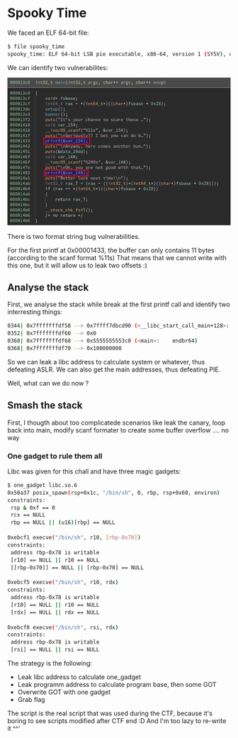 # Spooky Time

We faced an ELF 64-bit file: 

```bash
$ file spooky_time 
spooky_time: ELF 64-bit LSB pie executable, x86-64, version 1 (SYSV), dynamically linked, interpreter ./glibc/ld-linux-x86-64.so.2, BuildID[sha1]=29a41183e07159f8444eb964aae5ea33d743a20d, for GNU/Linux 3.2.0, not stripped
```

We can identify two vulnerabilites: 

![Main](./img/main.png)

There is two format string bug vulnerabilities.

For the first printf at 0x00001433, the buffer can only contains 11 bytes (according to the scanf format %11s)
That means that we cannot write with this one, but it will allow us to leak two offsets :)

## Analyse the stack

First, we analyse the stack while break at the first printf call and identify two interresting things:

```bash
0344| 0x7fffffffdf58 --> 0x7ffff7dbcd90 (<__libc_start_call_main+128>:	mov    edi,eax)
0352| 0x7fffffffdf60 --> 0x0 
0360| 0x7fffffffdf68 --> 0x5555555553c0 (<main>:	endbr64)
0368| 0x7fffffffdf70 --> 0x100000000 
```
 So we can leak a libc address to calculate system or whatever, thus defeating ASLR.
 We can also get the main addresses, thus defeating PIE.

 Well, what can we do now ?

 ## Smash the stack

 First, I thougth about too complicatede scenarios like leak the canary, loop back into main, modify scanf formater to create some buffer overflow .... no way

 ### One gadget to rule them all

 Libc was given for this chall and have three magic gadgets:

 ```bash
 $ one_gadget libc.so.6 
0x50a37 posix_spawn(rsp+0x1c, "/bin/sh", 0, rbp, rsp+0x60, environ)
constraints:
  rsp & 0xf == 0
  rcx == NULL
  rbp == NULL || (u16)[rbp] == NULL

0xebcf1 execve("/bin/sh", r10, [rbp-0x70])
constraints:
  address rbp-0x78 is writable
  [r10] == NULL || r10 == NULL
  [[rbp-0x70]] == NULL || [rbp-0x70] == NULL

0xebcf5 execve("/bin/sh", r10, rdx)
constraints:
  address rbp-0x78 is writable
  [r10] == NULL || r10 == NULL
  [rdx] == NULL || rdx == NULL

0xebcf8 execve("/bin/sh", rsi, rdx)
constraints:
  address rbp-0x78 is writable
  [rsi] == NULL || rsi == NULL
```

The strategy is the following:
 - Leak libc address to calculate one_gadget
 - Leak programm address to calculate program base, then some GOT
 - Overwrite GOT with one gadget
 - Grab flag

The script is the real script that was used during the CTF, because it's boring to see scripts modified after CTF end :D
And I'm too lazy to re-write it ^^'
